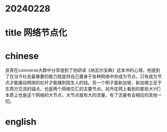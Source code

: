 
# 20240228

# title 网络节点化

# chinese 

良宵在coinverse大群中分享提到了他研读《纳瓦尔宝典》这本书的心得，他提到了在当今社会最重要的能力就是将自己置身于各种网络中并成为节点，只有成为节点才能撬动网络的杠杆才能赚到陌生人的钱。另一个例子是新加坡，新加坡立足于东西方交流的锚点，也是两个网络交汇的主要节点。另外在网上看到的那些大V们本质上也是这个网络的大节点，大节点就有大的流量，有了流量有会相应的其他一切。

# english

